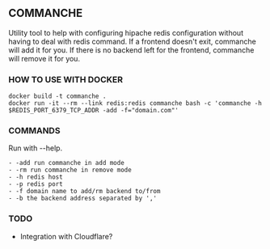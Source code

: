 COMMANCHE
---------
Utility tool to help with configuring hipache redis configuration without having to deal with redis command. If a frontend doesn't exit, commanche will add it for you. If there is no backend left for the frontend, commanche will remove it for you.

### HOW TO USE WITH DOCKER

	docker build -t commanche .
	docker run -it --rm --link redis:redis commanche bash -c 'commanche -h $REDIS_PORT_6379_TCP_ADDR -add -f="domain.com"'

### COMMANDS
Run with --help.

	- -add run commanche in add mode
	- -rm run commanche in remove mode
	- -h redis host
	- -p redis port
	- -f domain name to add/rm backend to/from
	- -b the backend address separated by ','

### TODO
- Integration with Cloudflare?